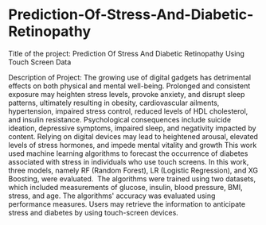 # Prediction-Of-Stress-And-Diabetic-Retinopathy

Title of the project: Prediction Of Stress And Diabetic Retinopathy Using Touch Screen Data

Description of Project: The growing use of digital gadgets has detrimental effects on both physical and mental well-being. Prolonged and consistent exposure may heighten stress levels, provoke anxiety, and disrupt sleep patterns, ultimately resulting in obesity, cardiovascular ailments, hypertension, impaired stress control, reduced levels of HDL cholesterol, and insulin resistance.​ Psychological consequences include suicide ideation, depressive symptoms, impaired sleep, and negativity impacted by content. Relying on digital devices may lead to heightened arousal, elevated levels of stress hormones, and impede mental vitality and growt​h This work used machine learning algorithms to forecast the occurrence of diabetes associated with stress in individuals who use touch screens. In this work, three models, namely RF (Random Forest), LR (Logistic Regression), and XG Boosting, were evaluated. ​ The algorithms were trained using two datasets, which included measurements of glucose, insulin, blood pressure, BMI, stress, and age. The algorithms' accuracy was evaluated using performance measures. Users may retrieve the information to anticipate stress and diabetes by using touch-screen devices.​

